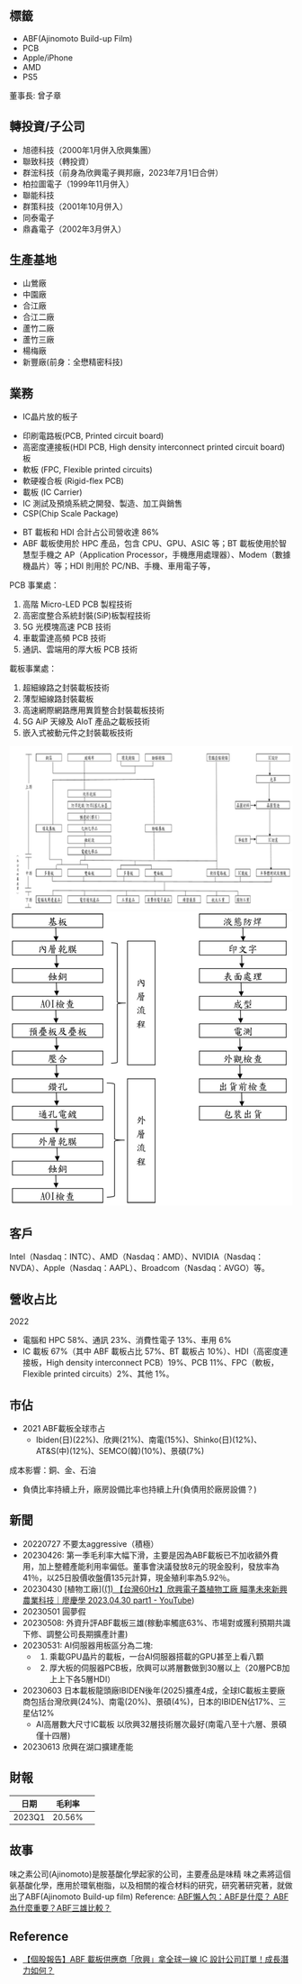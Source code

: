 ## 標籤
* ABF(Ajinomoto Build-up Film)
* PCB
* Apple/iPhone
* AMD
* PS5

董事長: 曾子章

## 轉投資/子公司
-   旭德科技（2000年1月併入欣興集團）
-   聯致科技（轉投資）
-   群浤科技（前身為欣興電子興邦廠，2023年7月1日合併）
-   柏拉圖電子（1999年11月併入）
-   聯能科技
-   群策科技（2001年10月併入）
-   同泰電子
-   鼎鑫電子（2002年3月併入）

## 生產基地
* 山鶯廠
* 中園廠
* 合江廠
* 合江二廠
* 蘆竹二廠
* 蘆竹三廠
* 楊梅廠
* 新豐廠(前身：全懋精密科技)

## 業務
* IC晶片放的板子
- 印刷電路板(PCB, Printed circuit board)
- 高密度連接板(HDI PCB, High density interconnect printed circuit board)板
- 軟板 (FPC, Flexible printed circuits)
- 軟硬複合板 (Rigid-flex PCB)
- 載板 (IC Carrier)
- IC 測試及預燒系統之開發、製造、加工與銷售
- CSP(Chip Scale Package)

* BT 載板和 HDI 合計占公司營收達 86%
* ABF 載板使用於 HPC 產品，包含 CPU、GPU、ASIC 等；BT 載板使用於智慧型手機之 AP（Application Processor，手機應用處理器）、Modem（數據機晶片）等；HDI 則用於 PC/NB、手機、車用電子等，

PCB 事業處：
1. 高階 Micro-LED PCB 製程技術
2. 高密度整合系統封裝(SiP)板製程技術
3. 5G 光模塊高速 PCB 技術
4. 車載雷達高頻 PCB 技術
5. 通訊、雲端用的厚大板 PCB 技術

載板事業處：
1. 超細線路之封裝載板技術
2. 薄型細線路封裝載板
3. 高速網際網路應用異質整合封裝載板技術
4. 5G AiP 天線及 AIoT 產品之載板技術
5. 嵌入式被動元件之封裝載板技術

![industy](./industy.png)
![process](./process.png)

## 客戶
Intel（Nasdaq：INTC）、AMD（Nasdaq：AMD）、NVIDIA（Nasdaq：NVDA）、Apple（Nasdaq：AAPL）、Broadcom（Nasdaq：AVGO）等。

## 營收占比
2022 
* 電腦和 HPC 58%、通訊 23%、消費性電子 13%、車用 6%
* IC 載板 67%（其中 ABF 載板占比 57%、BT 載板占 10%）、HDI（高密度連接板，High density interconnect PCB）19%、PCB 11%、FPC（軟板，Flexible printed circuits）2%、其他 1%。

## 市佔
* 2021 ABF載板全球市占
  * Ibiden(日)(22%)、欣興(21%)、南電(15%)、Shinko(日)(12%)、AT&S(中)(12%)、SEMCO(韓)(10%)、景碩(7%)

成本影響：銅、金、石油

- 負債比率持續上升，廠房設備比率也持續上升(負債用於廠房設備？)


## 新聞
* 20220727 不要太aggressive（積極）
* 20230426: 第一季毛利率大幅下滑，主要是因為ABF載板已不加收額外費用，加上整體產能利用率偏低。董事會決議發放8元的現金股利，發放率為41％，以25日股價收盤價135元計算，現金殖利率為5.92％。
* 20230430 [植物工廠]([(1) 【台灣60Hz】欣興電子蓋植物工廠 瞄準未來新興農業科技｜廖慶學 2023.04.30 part1 - YouTube](https://www.youtube.com/watch?v=9VLJGJa2ZdA))
* 20230501 圓夢假
* 20230508: 外資升評ABF載板三雄(稼動率觸底63%、市場對或獲利預期共識下修、調整公司長期擴產計畫)
* 20230531: AI伺服器用板區分為二塊:
  * 1. 乘載GPU晶片的載板，一台AI伺服器搭載的GPU甚至上看八顆
  * 2. 厚大板的伺服器PCB板，欣興可以將層數做到30層以上（20層PCB加上上下各5層HDI）
* 20230603 日本載板龍頭廠IBIDEN後年(2025)擴產4成，全球IC載板主要廠商包括台灣欣興(24%)、南電(20%)、景碩(4%)，日本的IBIDEN佔17%、三星佔12%
  * AI高層數大尺寸IC載板 以欣興32層技術層次最好(南電八至十六層、景碩僅十四層)
* 20230613 欣興在湖口擴建產能

## 財報
|日期|毛利率||
|--|--|--|
|2023Q1|20.56%||

## 故事
味之素公司(Ajinomoto)是胺基酸化學起家的公司，主要產品是味精
味之素將這個氨基酸化學，應用於環氧樹脂，以及相關的複合材料的研究，研究著研究著，就做出了ABF(Ajinomoto Build-up film)
Reference: [ABF懶人包：ABF是什麼？ ABF為什麼重要？ABF三雄比較？](https://vocus.cc/article/62cce016fd897800017f056d)

## Reference
* [【個股報告】ABF 載板供應商「欣興」拿全球一線 IC 設計公司訂單！成長潛力如何？](https://blog.fugle.tw/abf-supply-2023-unimicron/?utm_source=e-news_member&utm_medium=report230612&utm_campaign=2023-unimicron)